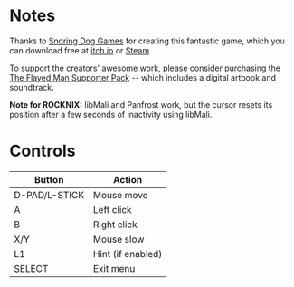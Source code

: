 # Notes

Thanks to [Snoring Dog Games](https://snoringdoggames.itch.io/) for creating this fantastic game, which you can download free at [itch.io](https://snoringdoggames.itch.io) or [Steam](https://store.steampowered.com/app/3471670/The_Flayed_Man)

To support the creators' awesome work, please consider purchasing the [The Flayed Man Supporter Pack](https://snoringdoggames.itch.io/the-flayed-man-supporter-pack) -- which includes a digital artbook and soundtrack.

**Note for ROCKNIX:** libMali and Panfrost work, but the cursor resets its position after a few seconds of inactivity using libMali.


# Controls

| Button        | Action            |
| ------------- | ----------------- |
| D-PAD/L-STICK | Mouse move        |
| A             | Left click        |
| B             | Right click       |
| X/Y           | Mouse slow        |
| L1            | Hint (if enabled) |
| SELECT        | Exit menu         |

